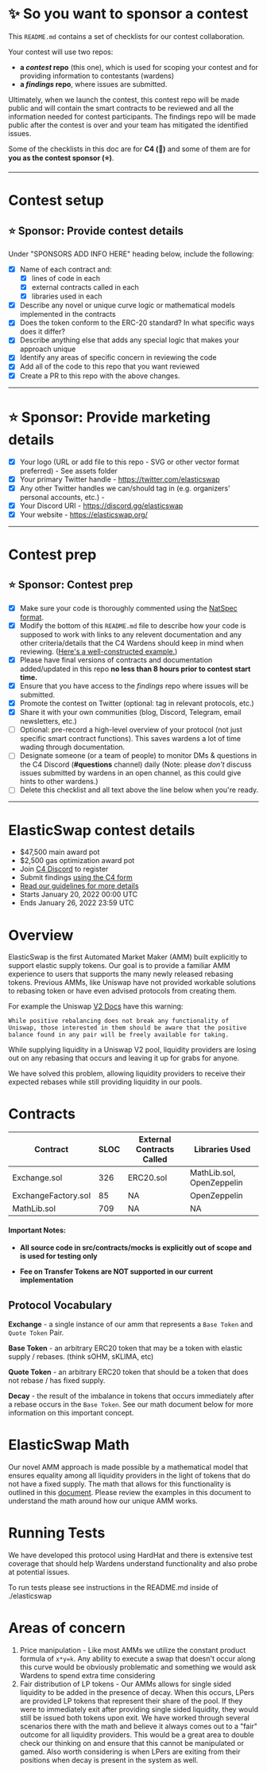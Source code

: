 # ✨ So you want to sponsor a contest

This `README.md` contains a set of checklists for our contest collaboration.

Your contest will use two repos: 
- **a _contest_ repo** (this one), which is used for scoping your contest and for providing information to contestants (wardens)
- **a _findings_ repo**, where issues are submitted. 

Ultimately, when we launch the contest, this contest repo will be made public and will contain the smart contracts to be reviewed and all the information needed for contest participants. The findings repo will be made public after the contest is over and your team has mitigated the identified issues.

Some of the checklists in this doc are for **C4 (🐺)** and some of them are for **you as the contest sponsor (⭐️)**.

---

# Contest setup

## ⭐️ Sponsor: Provide contest details

Under "SPONSORS ADD INFO HERE" heading below, include the following:

- [X] Name of each contract and:
  - [X] lines of code in each
  - [X] external contracts called in each
  - [X] libraries used in each
- [X] Describe any novel or unique curve logic or mathematical models implemented in the contracts
- [X] Does the token conform to the ERC-20 standard? In what specific ways does it differ?
- [X] Describe anything else that adds any special logic that makes your approach unique
- [X] Identify any areas of specific concern in reviewing the code
- [X] Add all of the code to this repo that you want reviewed
- [X] Create a PR to this repo with the above changes.

---

# ⭐️ Sponsor: Provide marketing details

- [X] Your logo (URL or add file to this repo - SVG or other vector format preferred) - See assets folder
- [x] Your primary Twitter handle - https://twitter.com/elasticswap
- [x] Any other Twitter handles we can/should tag in (e.g. organizers' personal accounts, etc.) - 
- [x] Your Discord URI - https://discord.gg/elasticswap
- [x] Your website - https://elasticswap.org/
---

# Contest prep

## ⭐️ Sponsor: Contest prep
- [X] Make sure your code is thoroughly commented using the [NatSpec format](https://docs.soliditylang.org/en/v0.5.10/natspec-format.html#natspec-format).
- [X] Modify the bottom of this `README.md` file to describe how your code is supposed to work with links to any relevent documentation and any other criteria/details that the C4 Wardens should keep in mind when reviewing. ([Here's a well-constructed example.](https://github.com/code-423n4/2021-06-gro/blob/main/README.md))
- [X] Please have final versions of contracts and documentation added/updated in this repo **no less than 8 hours prior to contest start time.**
- [X] Ensure that you have access to the _findings_ repo where issues will be submitted.
- [X] Promote the contest on Twitter (optional: tag in relevant protocols, etc.)
- [X] Share it with your own communities (blog, Discord, Telegram, email newsletters, etc.)
- [ ] Optional: pre-record a high-level overview of your protocol (not just specific smart contract functions). This saves wardens a lot of time wading through documentation.
- [ ] Designate someone (or a team of people) to monitor DMs & questions in the C4 Discord (**#questions** channel) daily (Note: please *don't* discuss issues submitted by wardens in an open channel, as this could give hints to other wardens.)
- [ ] Delete this checklist and all text above the line below when you're ready.

---

# ElasticSwap contest details
- $47,500 main award pot
- $2,500 gas optimization award pot
- Join [C4 Discord](https://discord.gg/code4rena) to register
- Submit findings [using the C4 form](https://code4rena.com/contests/2022-01-elasticswap-contest/submit)
- [Read our guidelines for more details](https://docs.code4rena.com/roles/wardens)
- Starts January 20, 2022 00:00 UTC
- Ends January 26, 2022 23:59 UTC

# Overview
ElasticSwap is the first Automated Market Maker (AMM) built explicitly to support elastic supply tokens. Our goal is to provide
a familiar AMM experience to users that supports the many newly released rebasing tokens.  Previous AMMs, like Uniswap have
not provided workable solutions to rebasing token or have even advised protocols from creating them. 

For example the Uniswap [V2 Docs](https://docs.uniswap.org/protocol/V2/reference/smart-contracts/common-errors#rebasing-tokens) have this warning:

```
While positive rebalancing does not break any functionality of Uniswap, those interested in them should be aware that the positive balance found in any pair will be freely available for taking.
```

While supplying liquidity in a Uniswap V2 pool, liquidity providers are losing out on any rebasing that occurs and leaving it up for grabs for anyone.

We have solved this problem, allowing liquidity providers to receive their expected rebases while still providing liquidity in our pools. 

# Contracts

| Contract | SLOC | External Contracts Called | Libraries Used|
|----------|------|---------------------------|---------------|
| Exchange.sol | 326 | ERC20.sol | MathLib.sol, OpenZeppelin |
| ExchangeFactory.sol | 85 | NA | OpenZeppelin |
| MathLib.sol | 709 | NA | NA |

#### Important Notes:

 - **All source code in src/contracts/mocks is explicitly out of scope and is used for testing only**

 - **Fee on Transfer Tokens are NOT supported in our current implementation**

## Protocol Vocabulary

**Exchange** - a single instance of our amm that represents a `Base Token` and `Quote Token` Pair.

**Base Token** - an arbitrary ERC20 token that may be a token with elastic supply / rebases. (think sOHM, sKLIMA, etc)

**Quote Token** - an arbitrary ERC20 token that should be a token that does not rebase / has fixed supply.

**Decay** - the result of the imbalance in tokens that occurs immediately after a rebase occurs in the `Base Token`. See our math document below for more information on this important concept. 


# ElasticSwap Math

Our novel AMM approach is made possible by a mathematical model that ensures equality among all liquidity providers in the light of
tokens that do not have a fixed supply. The math that allows for this functionality is outlined in this [document](https://github.com/ElasticSwap/elasticswap/blob/develop/ElasticSwapMath.md). Please review the examples in this document to understand the math around how our unique AMM works.

# Running Tests
We have developed this protocol using HardHat and there is extensive test coverage that should
help Wardens understand functionality and also probe at potential issues.

To run tests please see instructions in the README.md inside of ./elasticswap


# Areas of concern
1. Price manipulation - Like most AMMs we utilize the constant product formula of `x*y=k`. Any ability to execute a swap that doesn't occur along this curve would be obviously problematic and something we would ask Wardens to spend extra time considering
1. Fair distribution of LP tokens - Our AMMs allows for single sided liquidity to be added in the presence of decay.  When this occurs, LPers are provided LP tokens that represent their share of the pool.  If they were to immediately exit after providing single sided liquidity, they would still be issued both tokens upon exit. We have worked through several scenarios there with the math and believe it always comes out to a "fair" outcome for all liquidity providers.  This would be a great area to double check our thinking on and ensure that this cannot be manipulated or gamed. Also worth considering is when LPers are exiting from their positions when decay is present in the system as well. 

